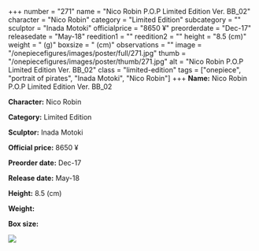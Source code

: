 +++
number = "271"
name = "Nico Robin P.O.P Limited Edition Ver. BB_02"
character = "Nico Robin"
category = "Limited Edition"
subcategory = ""
sculptor = "Inada Motoki"
officialprice = "8650 ¥"
preorderdate = "Dec-17"
releasedate = "May-18"
reedition1 = ""
reedition2 = ""
height = "8.5 (cm)"
weight = " (g)"
boxsize = " (cm)"
observations = ""
image = "/onepiecefigures/images/poster/full/271.jpg"
thumb = "/onepiecefigures/images/poster/thumb/271.jpg"
alt = "Nico Robin P.O.P Limited Edition Ver. BB_02"
class = "limited-edition"
tags = ["onepiece", "portrait of pirates", "Inada Motoki", "Nico Robin"]
+++
**Name:** Nico Robin P.O.P Limited Edition Ver. BB_02

**Character:** Nico Robin

**Category:** Limited Edition 

**Sculptor:** Inada Motoki

**Official price:** 8650 ¥

**Preorder date:** Dec-17

**Release date:** May-18

**Height:** 8.5 (cm)

**Weight:** 

**Box size:** 

<img src="/onepiecefigures/images/poster/thumb/271.jpg">